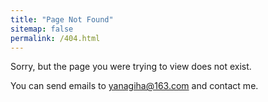 ```yaml
---
title: "Page Not Found"
sitemap: false
permalink: /404.html
---
```


Sorry, but the page you were trying to view does not exist.

You can send emails to yanagiha@163.com and contact me.
